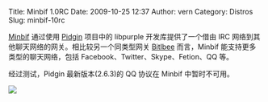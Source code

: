 Title: Minbif 1.0RC 
Date: 2009-10-25 12:37
Author: vern
Category: Distros
Slug: minbif-10rc

[Minbif](http://minbif.im/) 通过使用 [Pidgin](http://www.pidgin.im)
项目中的 libpurple 开发库提供了一个借由 IRC
网络到其他聊天网络的网关。相比较另一个同类型网关
[Bitlbee](http://www.bitlbee.org) 而言，Minbif
能支持更多类型的聊天网络，包括 Facebook、Twitter、Skype、Fetion、QQ 等。

经过测试，Pidgin 最新版本(2.6.3)的 QQ 协议在 Minbif 中暂时不可用。

[![](http://peerfuse.org/%7Erom1/minbif.png)](http://minbif.im/)
